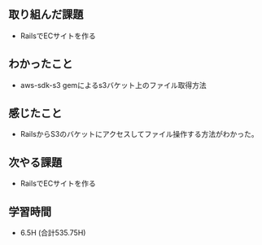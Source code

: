 ## 取り組んだ課題
- RailsでECサイトを作る
  
## わかったこと  
- aws-sdk-s3 gemによるs3バケット上のファイル取得方法

## 感じたこと  
- RailsからS3のバケットにアクセスしてファイル操作する方法がわかった。
  
## 次やる課題  
- RailsでECサイトを作る
  
## 学習時間  
- 6.5H (合計535.75H)
